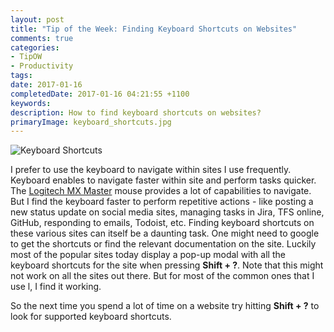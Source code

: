 ```yaml
---
layout: post
title: "Tip of the Week: Finding Keyboard Shortcuts on Websites"
comments: true
categories: 
- TipOW
- Productivity
tags: 
date: 2017-01-16
completedDate: 2017-01-16 04:21:55 +1100
keywords: 
description: How to find keyboard shortcuts on websites?
primaryImage: keyboard_shortcuts.jpg
---
```


<img alt="Keyboard Shortcuts" src="{{ site.images_root}}/keyboard_shortcuts.jpg" />

I prefer to use the keyboard to navigate within sites I use frequently. Keyboard enables to navigate faster within site and perform tasks quicker. The [Logitech MX Master](http://www.rahulpnath.com/blog/review-six-months-and-counting-logitech-mx-master/) mouse provides a lot of capabilities to navigate. But I find the keyboard faster to perform repetitive actions - like posting a new status update on social media sites, managing tasks in Jira, TFS online, GitHub, responding to emails, Todoist, etc. Finding keyboard shortcuts on these various sites can itself be a daunting task. One might need to google to get the shortcuts or find the relevant documentation on the site. Luckily most of the popular sites today display a pop-up modal with all the keyboard shortcuts for the site when pressing **Shift + ?**. Note that this might not work on all the sites out there. But for most of the common ones that I use l, I find it working. 

So the next time you spend a lot of time on a website try hitting **Shift + ?** to look for supported keyboard shortcuts.